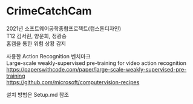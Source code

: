 # CrimeCatchCam
2021년 소프트웨어공학종합프로젝트(캡스톤디자인)  
T12 김서린, 양운희, 정광승   
홈캠을 통한 위험 상황 감지

사용한 Action Recognition 벤치마크  
Large-scale weakly-supervised pre-training for video action recognition  
https://paperswithcode.com/paper/large-scale-weakly-supervised-pre-training  
https://github.com/microsoft/computervision-recipes

설치 방법은 Setup.md 참조
